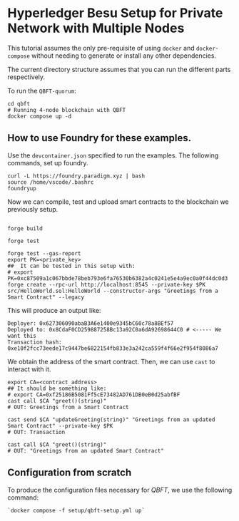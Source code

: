# Hyperledger Besu Setup for Private Network with Multiple Nodes


This tutorial assumes the only pre-requisite of using `docker` and `docker-compose` without needing to generate or install any other dependencies.

The current directory structure assumes that you can run the different parts respectively.

To run the `QBFT-quorum`:
```shell
cd qbft
# Running 4-node blockchain with QBFT
docker compose up -d 
``` 

## How to use Foundry for these examples.

Use the `devcontainer.json` specified to run the examples. The following commands, set up foundry.

```shell 
curl -L https://foundry.paradigm.xyz | bash
source /home/vscode/.bashrc
foundryup

```

Now we can compile, test and upload smart contracts to the blockchain we previously setup.

```shell

forge build

forge test

forge test --gas-report
export PK=<private_key>
##  It can be tested in this setup with: 
# export PK=0xc87509a1c067bbde78beb793e6fa76530b6382a4c0241e5e4a9ec0a0f44dc0d3
forge create --rpc-url http://localhost:8545 --private-key $PK src/HelloWorld.sol:HelloWorld --constructor-args "Greetings from a Smart Contract" --legacy
```


This will produce an output like:
```shell
Deployer: 0x627306090abaB3A6e1400e9345bC60c78a8BEf57
Deployed to: 0x8CdaF0CD259887258Bc13a92C0a6dA92698644C0 # <----- We want this
Transaction hash: 0xe10f2fcc73eede17c9447be6822154fb833e3a242ca559f4f66e2f954f8086a7
```

We obtain the address of the smart contract. Then, we can use `cast` to interact with it.

```shell
export CA=<contract_address>
## It should be something like:
# export CA=0xf25186B5081Ff5cE73482AD761DB0eB0d25abfBF
cast call $CA "greet()(string)"
# OUT: Greetings from a Smart Contract

cast send $CA "updateGreeting(string)" "Greetings from an updated Smart Contract" --private-key $PK
# OUT: Transaction

cast call $CA "greet()(string)"
# OUT: "Greetings from an updated Smart Contract"
```


## Configuration from scratch
To produce the configuration files necessary for *QBFT*, we use the following command:
```
`docker compose -f setup/qbft-setup.yml up`
```